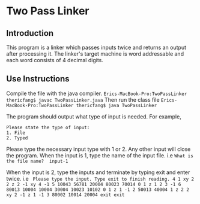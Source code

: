 # Two Pass Linker 
## Introduction
This program is a linker which passes inputs twice and returns an output after processing it. The linker's target machine is word addressable and each word consists of 4 decimal digits. 

## Use Instructions
Compile the file with the java compiler. 
`Erics-MacBook-Pro:TwoPassLinker thericfang$ javac TwoPassLinker.java`
Then run the class file
`Erics-MacBook-Pro:TwoPassLinker thericfang$ java TwoPassLinker`

The program should output what type of input is needed. For example, 
```
Please state the type of input:
1. File
2. Typed
```
Please type the necessary input type with 1 or 2. Any other input will close the program.
When the input is 1, type the name of the input file.
i.e ```What is the file name? 
input-1```

When the input is 2, type the inputs and terminate by typing exit and enter twice.
i.e ```
Please type the input. Type exit to finish reading.
4 1 xy 2 2 z 2 -1 xy 4 -1 5 10043 56781 20004 80023 70014 0 1 z 1 2 3 -1 6 80013 10004 10004 30004 10023 10102 0 1 z 1 -1 2 50013 40004 1 z 2 2 xy 2 -1 z 1 -1 3 80002 10014 20004
exit
exit```


